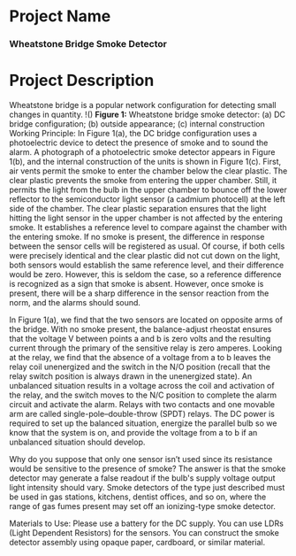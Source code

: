 # Project Name 
<h3>Wheatstone Bridge Smoke Detector</h3>

# Project Description 
Wheatstone bridge is a popular network configuration for detecting small changes in quantity.
!()
<b>Figure 1:</b> Wheatstone bridge smoke detector: (a) DC bridge configuration; (b) outside appearance; (c) internal construction
Working Principle: In Figure 1(a), the DC bridge configuration uses a photoelectric device to detect the presence of smoke and to sound the alarm. A photograph of a photoelectric smoke detector appears in Figure 1(b), and the internal construction of the units is shown in Figure 1(c). First, air vents permit the smoke to enter the chamber below the clear plastic. The clear plastic prevents the smoke from entering the upper chamber. Still, it permits the light from the bulb in the upper chamber to bounce off the lower reflector to the semiconductor light sensor (a cadmium photocell) at the left side of the chamber. The clear plastic separation ensures that the light hitting the light sensor in the upper chamber is not affected by the entering smoke. It establishes a reference level to compare against the chamber with the entering smoke. If no smoke is present, the difference in response between the sensor cells will be registered as usual. Of course, if both cells were precisely identical and the clear plastic did not cut down on the light, both sensors would establish the same reference level, and their difference would be zero. However, this is seldom the case, so a reference difference is recognized as a sign that smoke is absent. However, once smoke is present, there will be a sharp difference in the sensor reaction from the norm, and the alarms should sound.

In Figure 1(a), we find that the two sensors are located on opposite arms of the bridge. With no smoke present, the balance-adjust rheostat ensures that the voltage V between points a and b is zero volts and the resulting current through the primary of the sensitive relay is zero amperes. Looking at the relay, we find that the absence of a voltage from a to b leaves the relay coil unenergized and the switch in the N/O position (recall that the relay switch position is always drawn in the unenergized state). An unbalanced situation results in a voltage across the coil and activation of the relay, and the switch moves to the N/C position to complete the alarm circuit and activate the alarm. Relays with two contacts and one movable arm are called single-pole–double-throw (SPDT) relays. The DC power is required to set up the balanced situation, energize the parallel bulb so we know that the system is on, and provide the voltage from a to b if an unbalanced situation should develop.

Why do you suppose that only one sensor isn’t used since its resistance would be sensitive to the presence of smoke? The answer is that the smoke detector may generate a false readout if the bulb's supply voltage output light intensity should vary. Smoke detectors of the type just described must be used in gas stations, kitchens, dentist offices, and so on, where the range of gas fumes present may set off an ionizing-type smoke detector.

Materials to Use: Please use a battery for the DC supply. You can use LDRs (Light Dependent Resistors) for the sensors. You can construct the smoke detector assembly using opaque paper, cardboard, or similar material.
